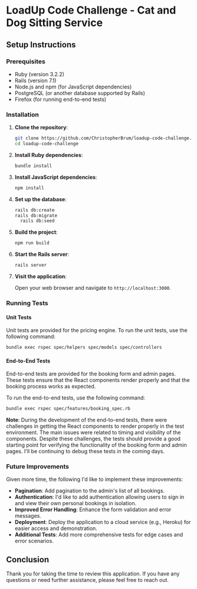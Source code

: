 # LoadUp Code Challenge - Cat and Dog Sitting Service

## Setup Instructions

### Prerequisites

- Ruby (version 3.2.2)
- Rails (version 7.1)
- Node.js and npm (for JavaScript dependencies)
- PostgreSQL (or another database supported by Rails)
- Firefox (for running end-to-end tests)

### Installation

1. **Clone the repository**:

   ```sh
   git clone https://github.com/ChristopherBrum/loadup-code-challenge.git
   cd loadup-code-challenge
   ```

2. **Install Ruby dependencies**:

   ```sh
   bundle install
   ```

3. **Install JavaScript dependencies**:

   ```sh
   npm install
   ```

4. **Set up the database**:

   ```sh
   rails db:create
   rails db:migrate
	 rails db:seed
   ```

5. **Build the project**:

   ```sh
   npm run build
   ```

6. **Start the Rails server**:

   ```sh
   rails server
   ```

7. **Visit the application**:

   Open your web browser and navigate to `http://localhost:3000`.

### Running Tests

#### Unit Tests

Unit tests are provided for the pricing engine. To run the unit tests, use the following command:

```sh
bundle exec rspec spec/helpers spec/models spec/controllers
```

#### End-to-End Tests

End-to-end tests are provided for the booking form and admin pages. These tests ensure that the React components render properly and that the booking process works as expected.

To run the end-to-end tests, use the following command:

```sh
bundle exec rspec spec/features/booking_spec.rb
```

**Note**: During the development of the end-to-end tests, there were challenges in getting the React components to render properly in the test environment. The main issues were related to timing and visibility of the components. Despite these challenges, the tests should provide a good starting point for verifying the functionality of the booking form and admin pages. I'll be continuing to debug these tests in the coming days. 

### Future Improvements

Given more time, the following I'd like to implement these improvements:

- **Pagination**: Add pagination to the admin's list of all bookings.
- **Authentication**: I'd like to add authentication allowing users to sign in and view their own personal bookings in isolation.
- **Improved Error Handling**: Enhance the form validation and error messages.
- **Deployment**: Deploy the application to a cloud service (e.g., Heroku) for easier access and demonstration.
- **Additional Tests**: Add more comprehensive tests for edge cases and error scenarios.

## Conclusion

Thank you for taking the time to review this application. If you have any questions or need further assistance, please feel free to reach out.
